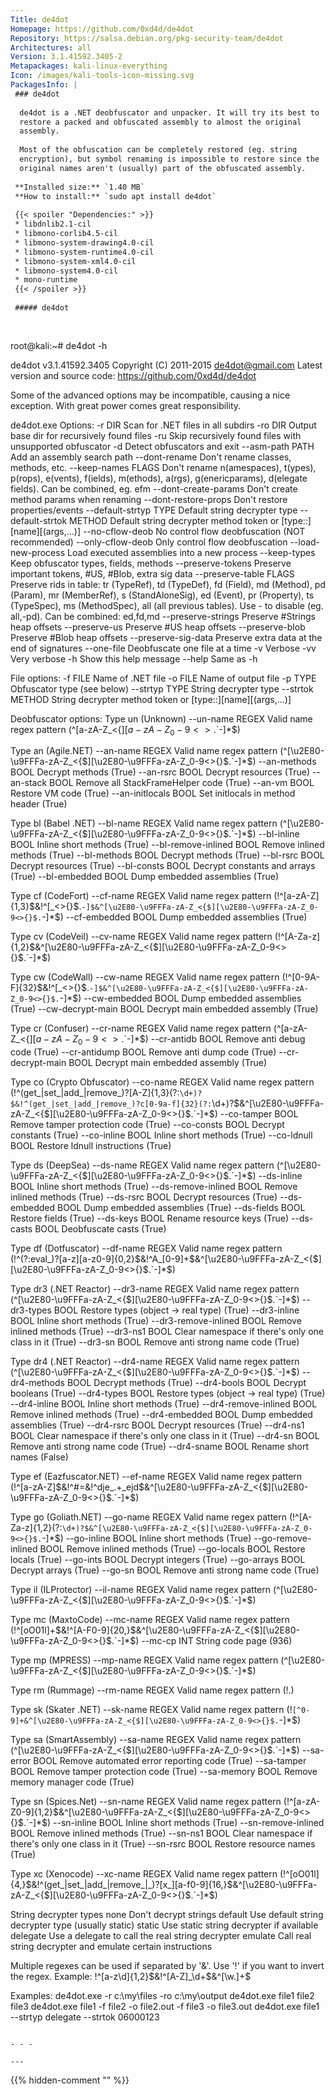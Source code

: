 ```yaml
---
Title: de4dot
Homepage: https://github.com/0xd4d/de4dot
Repository: https://salsa.debian.org/pkg-security-team/de4dot
Architectures: all
Version: 3.1.41592.3405-2
Metapackages: kali-linux-everything 
Icon: /images/kali-tools-icon-missing.svg
PackagesInfo: |
 ### de4dot
 
  de4dot is a .NET deobfuscator and unpacker. It will try its best to
  restore a packed and obfuscated assembly to almost the original
  assembly.
   
  Most of the obfuscation can be completely restored (eg. string
  encryption), but symbol renaming is impossible to restore since the
  original names aren't (usually) part of the obfuscated assembly.
 
 **Installed size:** `1.40 MB`  
 **How to install:** `sudo apt install de4dot`  
 
 {{< spoiler "Dependencies:" >}}
 * libdnlib2.1-cil 
 * libmono-corlib4.5-cil 
 * libmono-system-drawing4.0-cil 
 * libmono-system-runtime4.0-cil 
 * libmono-system-xml4.0-cil 
 * libmono-system4.0-cil 
 * mono-runtime 
 {{< /spoiler >}}
 
 ##### de4dot
 
 
 ```
 root@kali:~# de4dot -h
 
 de4dot v3.1.41592.3405 Copyright (C) 2011-2015 de4dot@gmail.com
 Latest version and source code: https://github.com/0xd4d/de4dot
 
 Some of the advanced options may be incompatible, causing a nice exception.
 With great power comes great responsibility.
 
 de4dot.exe <options> <file options>
 Options:
   -r DIR           Scan for .NET files in all subdirs
   -ro DIR          Output base dir for recursively found files
   -ru              Skip recursively found files with unsupported obfuscator
   -d               Detect obfuscators and exit
   --asm-path PATH  Add an assembly search path
   --dont-rename    Don't rename classes, methods, etc.
   --keep-names FLAGS
                    Don't rename n(amespaces), t(ypes), p(rops), e(vents), f(ields), m(ethods), a(rgs), g(enericparams), d(elegate fields). Can be combined, eg. efm
   --dont-create-params
                    Don't create method params when renaming
   --dont-restore-props
                    Don't restore properties/events
   --default-strtyp TYPE
                    Default string decrypter type
   --default-strtok METHOD
                    Default string decrypter method token or [type::][name][(args,...)]
   --no-cflow-deob  No control flow deobfuscation (NOT recommended)
   --only-cflow-deob
                    Only control flow deobfuscation
   --load-new-process
                    Load executed assemblies into a new process
   --keep-types     Keep obfuscator types, fields, methods
   --preserve-tokens
                    Preserve important tokens, #US, #Blob, extra sig data
   --preserve-table FLAGS
                    Preserve rids in table: tr (TypeRef), td (TypeDef), fd (Field), md (Method), pd (Param), mr (MemberRef), s (StandAloneSig), ed (Event), pr (Property), ts (TypeSpec), ms (MethodSpec), all (all previous tables). Use - to disable (eg. all,-pd). Can be combined: ed,fd,md
   --preserve-strings
                    Preserve #Strings heap offsets
   --preserve-us    Preserve #US heap offsets
   --preserve-blob  Preserve #Blob heap offsets
   --preserve-sig-data
                    Preserve extra data at the end of signatures
   --one-file       Deobfuscate one file at a time
   -v               Verbose
   -vv              Very verbose
   -h               Show this help message
   --help           Same as -h
 
 File options:
   -f FILE          Name of .NET file
   -o FILE          Name of output file
   -p TYPE          Obfuscator type (see below)
   --strtyp TYPE    String decrypter type
   --strtok METHOD  String decrypter method token or [type::][name][(args,...)]
 
 Deobfuscator options:
 Type un (Unknown)
   --un-name REGEX  Valid name regex pattern (^[a-zA-Z_<{$][a-zA-Z_0-9<>{}$.`-]*$)
 
 Type an (Agile.NET)
   --an-name REGEX  Valid name regex pattern (^[\u2E80-\u9FFFa-zA-Z_<{$][\u2E80-\u9FFFa-zA-Z_0-9<>{}$.`-]*$)
   --an-methods BOOL
                    Decrypt methods (True)
   --an-rsrc BOOL   Decrypt resources (True)
   --an-stack BOOL  Remove all StackFrameHelper code (True)
   --an-vm BOOL     Restore VM code (True)
   --an-initlocals BOOL
                    Set initlocals in method header (True)
 
 Type bl (Babel .NET)
   --bl-name REGEX  Valid name regex pattern (^[\u2E80-\u9FFFa-zA-Z_<{$][\u2E80-\u9FFFa-zA-Z_0-9<>{}$.`-]*$)
   --bl-inline BOOL Inline short methods (True)
   --bl-remove-inlined BOOL
                    Remove inlined methods (True)
   --bl-methods BOOL
                    Decrypt methods (True)
   --bl-rsrc BOOL   Decrypt resources (True)
   --bl-consts BOOL Decrypt constants and arrays (True)
   --bl-embedded BOOL
                    Dump embedded assemblies (True)
 
 Type cf (CodeFort)
   --cf-name REGEX  Valid name regex pattern (!^[a-zA-Z]{1,3}$&!^[_<>{}$.`-]$&^[\u2E80-\u9FFFa-zA-Z_<{$][\u2E80-\u9FFFa-zA-Z_0-9<>{}$.`-]*$)
   --cf-embedded BOOL
                    Dump embedded assemblies (True)
 
 Type cv (CodeVeil)
   --cv-name REGEX  Valid name regex pattern (!^[A-Za-z]{1,2}$&^[\u2E80-\u9FFFa-zA-Z_<{$][\u2E80-\u9FFFa-zA-Z_0-9<>{}$.`-]*$)
 
 Type cw (CodeWall)
   --cw-name REGEX  Valid name regex pattern (!^[0-9A-F]{32}$&!^[_<>{}$.`-]$&^[\u2E80-\u9FFFa-zA-Z_<{$][\u2E80-\u9FFFa-zA-Z_0-9<>{}$.`-]*$)
   --cw-embedded BOOL
                    Dump embedded assemblies (True)
   --cw-decrypt-main BOOL
                    Decrypt main embedded assembly (True)
 
 Type cr (Confuser)
   --cr-name REGEX  Valid name regex pattern (^[a-zA-Z_<{$][a-zA-Z_0-9<>{}$.`-]*$)
   --cr-antidb BOOL Remove anti debug code (True)
   --cr-antidump BOOL
                    Remove anti dump code (True)
   --cr-decrypt-main BOOL
                    Decrypt main embedded assembly (True)
 
 Type co (Crypto Obfuscator)
   --co-name REGEX  Valid name regex pattern (!^(get_|set_|add_|remove_)?[A-Z]{1,3}(?:`\d+)?$&!^(get_|set_|add_|remove_)?c[0-9a-f]{32}(?:`\d+)?$&^[\u2E80-\u9FFFa-zA-Z_<{$][\u2E80-\u9FFFa-zA-Z_0-9<>{}$.`-]*$)
   --co-tamper BOOL Remove tamper protection code (True)
   --co-consts BOOL Decrypt constants (True)
   --co-inline BOOL Inline short methods (True)
   --co-ldnull BOOL Restore ldnull instructions (True)
 
 Type ds (DeepSea)
   --ds-name REGEX  Valid name regex pattern (^[\u2E80-\u9FFFa-zA-Z_<{$][\u2E80-\u9FFFa-zA-Z_0-9<>{}$.`-]*$)
   --ds-inline BOOL Inline short methods (True)
   --ds-remove-inlined BOOL
                    Remove inlined methods (True)
   --ds-rsrc BOOL   Decrypt resources (True)
   --ds-embedded BOOL
                    Dump embedded assemblies (True)
   --ds-fields BOOL Restore fields (True)
   --ds-keys BOOL   Rename resource keys (True)
   --ds-casts BOOL  Deobfuscate casts (True)
 
 Type df (Dotfuscator)
   --df-name REGEX  Valid name regex pattern (!^(?:eval_)?[a-z][a-z0-9]{0,2}$&!^A_[0-9]+$&^[\u2E80-\u9FFFa-zA-Z_<{$][\u2E80-\u9FFFa-zA-Z_0-9<>{}$.`-]*$)
 
 Type dr3 (.NET Reactor)
   --dr3-name REGEX Valid name regex pattern (^[\u2E80-\u9FFFa-zA-Z_<{$][\u2E80-\u9FFFa-zA-Z_0-9<>{}$.`-]*$)
   --dr3-types BOOL Restore types (object -> real type) (True)
   --dr3-inline BOOL
                    Inline short methods (True)
   --dr3-remove-inlined BOOL
                    Remove inlined methods (True)
   --dr3-ns1 BOOL   Clear namespace if there's only one class in it (True)
   --dr3-sn BOOL    Remove anti strong name code (True)
 
 Type dr4 (.NET Reactor)
   --dr4-name REGEX Valid name regex pattern (^[\u2E80-\u9FFFa-zA-Z_<{$][\u2E80-\u9FFFa-zA-Z_0-9<>{}$.`-]*$)
   --dr4-methods BOOL
                    Decrypt methods (True)
   --dr4-bools BOOL Decrypt booleans (True)
   --dr4-types BOOL Restore types (object -> real type) (True)
   --dr4-inline BOOL
                    Inline short methods (True)
   --dr4-remove-inlined BOOL
                    Remove inlined methods (True)
   --dr4-embedded BOOL
                    Dump embedded assemblies (True)
   --dr4-rsrc BOOL  Decrypt resources (True)
   --dr4-ns1 BOOL   Clear namespace if there's only one class in it (True)
   --dr4-sn BOOL    Remove anti strong name code (True)
   --dr4-sname BOOL Rename short names (False)
 
 Type ef (Eazfuscator.NET)
   --ef-name REGEX  Valid name regex pattern (!^[a-zA-Z]$&!^#=&!^dje_.+_ejd$&^[\u2E80-\u9FFFa-zA-Z_<{$][\u2E80-\u9FFFa-zA-Z_0-9<>{}$.`-]*$)
 
 Type go (Goliath.NET)
   --go-name REGEX  Valid name regex pattern (!^[A-Za-z]{1,2}(?:`\d+)?$&^[\u2E80-\u9FFFa-zA-Z_<{$][\u2E80-\u9FFFa-zA-Z_0-9<>{}$.`-]*$)
   --go-inline BOOL Inline short methods (True)
   --go-remove-inlined BOOL
                    Remove inlined methods (True)
   --go-locals BOOL Restore locals (True)
   --go-ints BOOL   Decrypt integers (True)
   --go-arrays BOOL Decrypt arrays (True)
   --go-sn BOOL     Remove anti strong name code (True)
 
 Type il (ILProtector)
   --il-name REGEX  Valid name regex pattern (^[\u2E80-\u9FFFa-zA-Z_<{$][\u2E80-\u9FFFa-zA-Z_0-9<>{}$.`-]*$)
 
 Type mc (MaxtoCode)
   --mc-name REGEX  Valid name regex pattern (!^[oO01l]+$&!^[A-F0-9]{20,}$&^[\u2E80-\u9FFFa-zA-Z_<{$][\u2E80-\u9FFFa-zA-Z_0-9<>{}$.`-]*$)
   --mc-cp INT      String code page (936)
 
 Type mp (MPRESS)
   --mp-name REGEX  Valid name regex pattern (^[\u2E80-\u9FFFa-zA-Z_<{$][\u2E80-\u9FFFa-zA-Z_0-9<>{}$.`-]*$)
 
 Type rm (Rummage)
   --rm-name REGEX  Valid name regex pattern (!.)
 
 Type sk (Skater .NET)
   --sk-name REGEX  Valid name regex pattern (!`[^0-9]+&^[\u2E80-\u9FFFa-zA-Z_<{$][\u2E80-\u9FFFa-zA-Z_0-9<>{}$.`-]*$)
 
 Type sa (SmartAssembly)
   --sa-name REGEX  Valid name regex pattern (^[\u2E80-\u9FFFa-zA-Z_<{$][\u2E80-\u9FFFa-zA-Z_0-9<>{}$.`-]*$)
   --sa-error BOOL  Remove automated error reporting code (True)
   --sa-tamper BOOL Remove tamper protection code (True)
   --sa-memory BOOL Remove memory manager code (True)
 
 Type sn (Spices.Net)
   --sn-name REGEX  Valid name regex pattern (!^[a-zA-Z0-9]{1,2}$&^[\u2E80-\u9FFFa-zA-Z_<{$][\u2E80-\u9FFFa-zA-Z_0-9<>{}$.`-]*$)
   --sn-inline BOOL Inline short methods (True)
   --sn-remove-inlined BOOL
                    Remove inlined methods (True)
   --sn-ns1 BOOL    Clear namespace if there's only one class in it (True)
   --sn-rsrc BOOL   Restore resource names (True)
 
 Type xc (Xenocode)
   --xc-name REGEX  Valid name regex pattern (!^[oO01l]{4,}$&!^(get_|set_|add_|remove_|_)?[x_][a-f0-9]{16,}$&^[\u2E80-\u9FFFa-zA-Z_<{$][\u2E80-\u9FFFa-zA-Z_0-9<>{}$.`-]*$)
 
 String decrypter types
   none             Don't decrypt strings
   default          Use default string decrypter type (usually static)
   static           Use static string decrypter if available
   delegate         Use a delegate to call the real string decrypter
   emulate          Call real string decrypter and emulate certain instructions
 
 Multiple regexes can be used if separated by '&'.
 Use '!' if you want to invert the regex. Example: !^[a-z\d]{1,2}$&!^[A-Z]_\d+$&^[\w.]+$
 
 Examples:
 de4dot.exe -r c:\my\files -ro c:\my\output
 de4dot.exe file1 file2 file3
 de4dot.exe file1 -f file2 -o file2.out -f file3 -o file3.out
 de4dot.exe file1 --strtyp delegate --strtok 06000123
 ```
 
 - - -
 
---
```

{{% hidden-comment "<!--Do not edit anything above this line-->" %}}
